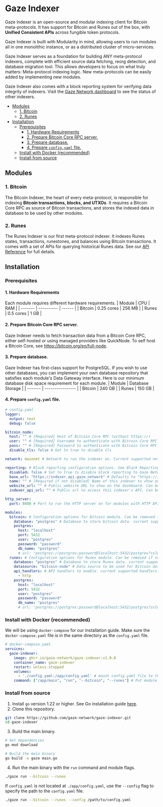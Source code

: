 <!-- omit from toc -->
# Gaze Indexer
Gaze Indexer is an open-source and modular indexing client for Bitcoin meta-protocols. It has support for Bitcoin and Runes out of the box, with **Unified Consistent APIs** across fungible token protocols.

Gaze Indexer is built with Modularity in mind, allowing users to run modules all in one monolithic instance, or as a distributed cluster of micro-services.

Gaze Indexer serves as a foundation for building ANY meta-protocol indexers, complete with efficient source data fetching, reorg detection, and database migration tool. 
This allows developers to focus on what truly matters: Meta-protocol indexing logic. New meta-protocols can be easily added by implementing new modules.

Gaze Indexer also comes with a block reporting system for verifying data integrity of indexers. Visit the [Gaze Network dashboard](https://dash.gaze.network) to see the status of other indexers.

- [Modules](#modules)
  - [1. Bitcoin](#1-bitcoin)
  - [2. Runes](#2-runes)
- [Installation](#installation)
  - [Prerequisites](#prerequisites)
    - [1. Hardware Requirements](#1-hardware-requirements)
    - [2. Prepare Bitcoin Core RPC server.](#2-prepare-bitcoin-core-rpc-server)
    - [3. Prepare database.](#3-prepare-database)
    - [4. Prepare `config.yaml` file.](#4-prepare-configyaml-file)
  - [Install with Docker (recommended)](#install-with-docker-recommended)
  - [Install from source](#install-from-source)

## Modules
### 1. Bitcoin
The Bitcoin Indexer, the heart of every meta-protocol, is responsible for indexing **Bitcoin transactions, blocks, and UTXOs**. It requires a Bitcoin Core RPC as source of Bitcoin transactions, 
and stores the indexed data in database to be used by other modules.

### 2. Runes
The Runes Indexer is our first meta-protocol indexer. It indexes Runes states, transactions, runestones, and balances using Bitcoin transactions.
It comes with a set of APIs for querying historical Runes data. See our [API Reference](https://documenter.getpostman.com/view/28396285/2sA3Bn7Cxr) for full details.

## Installation
### Prerequisites
#### 1. Hardware Requirements
Each module requires different hardware requirements.
| Module  | CPU        | RAM    |
| ------- | ---------- | ------ |
| Bitcoin | 0.25 cores | 256 MB |
| Runes   | 0.5 cores  | 1 GB   |

#### 2. Prepare Bitcoin Core RPC server.  
Gaze Indexer needs to fetch transaction data from a Bitcoin Core RPC, either self-hosted or using managed providers like QuickNode.
To self host a Bitcoin Core, see https://bitcoin.org/en/full-node.

#### 3. Prepare database.
Gaze Indexer has first-class support for PostgreSQL. If you wish to use other databases, you can implement your own database repository that satisfies each module's Data Gateway interface.
Here is our minimum database disk space requirement for each module.
| Module  | Database Storage |
| ------- | ---------------- |
| Bitcoin | 240 GB           |
| Runes   | 150 GB           |

#### 4. Prepare `config.yaml` file.
```yaml
# config.yaml
logger:
  output: text
  debug: false

bitcoin_node:
  host: "" # [Required] Host of Bitcoin Core RPC (without https://)
  user: "" # [Required] Username to authenticate with Bitcoin Core RPC
  pass: "" # [Required] Password to authenticate with Bitcoin Core RPC
  disable_tls: false # Set to true to disable tls

network: mainnet # Network to run the indexer on. Current supported networks: "mainnet" | "testnet"

reporting: # Block reporting configuration options. See Block Reporting section for more details.
  disabled: false # Set to true to disable block reporting to Gaze Network. Default is false.
  base_url: "https://indexer.api.gaze.network" # Defaults to "https://indexer.api.gaze.network" if left empty
  name: "" # [Required if not disabled] Name of this indexer to show on the Gaze Network dashboard
  website_url: "" # Public website URL to show on the dashboard. Can be left empty.
  indexer_api_url: "" # Public url to access this indexer's API. Can be left empty if you want to keep your indexer private.

http_server:
  port: 8080 # Port to run the HTTP server on for modules with HTTP API handlers.

modules:
  bitcoin: # Configuration options for Bitcoin module. Can be removed if not used.
    database: "postgres" # Database to store bitcoin data. current supported databases: "postgres"
    postgres:
      host: "localhost"
      port: 5432
      user: "postgres"
      password: "password"
      db_name: "postgres"
      # url: "postgres://postgres:password@localhost:5432/postgres?sslmode=prefer" # [Optional] This will override other database credentials above.
  runes: # Configuration options for Runes module. Can be removed if not used.
    database: "postgres" # Database to store Runes data. current supported databases: "postgres"
    datasource: "bitcoin-node" # Data source to be used for Bitcoin data. current supported data sources: "bitcoin-node" | "postgres". If "postgres" is used, the connected database must be the same database as the Bitcoin module.
    api_handlers: # API handlers to enable. current supported handlers: "http"
      - http
    postgres:
      host: "localhost"
      port: 5432
      user: "postgres"
      password: "password"
      db_name: "postgres"
      # url: "postgres://postgres:password@localhost:5432/postgres?sslmode=prefer" # [Optional] This will override other database credentials above.
```

### Install with Docker (recommended)
We will be using `docker-compose` for our installation guide. Make sure the `docker-compose.yaml` file is in the same directory as the `config.yaml` file.
```yaml
# docker-compose.yaml
services:
  gaze-indexer:
    image: ghcr.io/gaze-network/gaze-indexer:v1.0.0
    container_name: gaze-indexer
    restart: unless-stopped
    volumes:
      - './config.yaml:/app/config.yaml' # mount config.yaml file to the container as "/app/config.yaml"
    command: ["/app/main", "run", "--bitcoin", "--runes"] # Put module flags after "run" commands to select which modules to run.
```

### Install from source
1. Install `go` version 1.22 or higher. See Go installation guide [here](https://go.dev/doc/install). 
2. Clone this repository.
```bash
git clone https://github.com/gaze-network/gaze-indexer.git
cd gaze-indexer
```
3. Build the main binary.
```bash
# Get dependencies
go mod download

# Build the main binary
go build -o gaze main.go
```
4. Run the main binary with the `run` command and module flags.
```bash
./gaze run --bitcoin --runes
```
If `config.yaml` is not located at `./app/config.yaml`, use the `--config` flag to specify the path to the `config.yaml` file.
```bash
./gaze run --bitcoin --runes --config /path/to/config.yaml
```
